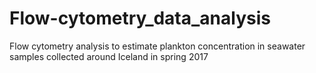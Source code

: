 # Flow-cytometry_data_analysis
Flow cytometry analysis to estimate plankton concentration in seawater samples collected around Iceland in spring 2017
